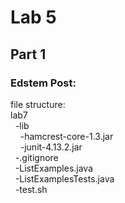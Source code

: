 # Lab 5  
## Part 1  
### Edstem Post:  
file structure:  
lab7  
&nbsp;  -lib  
&nbsp; &nbsp;    -hamcrest-core-1.3.jar  
&nbsp; &nbsp;    -junit-4.13.2.jar  
&nbsp;  -.gitignore  
&nbsp;  -ListExamples.java  
&nbsp;  -ListExamplesTests.java  
&nbsp;  -test.sh  
  
  
  
